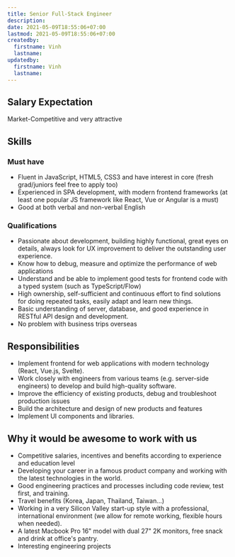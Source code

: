 ```yaml
---
title: Senior Full-Stack Engineer
description:
date: 2021-05-09T18:55:06+07:00
lastmod: 2021-05-09T18:55:06+07:00
createdby:
  firstname: Vinh
  lastname:
updatedby:
  firstname: Vinh
  lastname:
---
```


## Salary Expectation

Market-Competitive and very attractive

## Skills

### Must have

- Fluent in JavaScript, HTML5, CSS3 and have interest in core (fresh grad/juniors feel free to apply too)
- Experienced in SPA development, with modern frontend frameworks (at least one popular JS framework like React, Vue or Angular is a must)
- Good at both verbal and non-verbal English

### Qualifications

- Passionate about development, building highly functional, great eyes on details, always look for UX improvement to deliver the outstanding user experience.
- Know how to debug, measure and optimize the performance of web applications
- Understand and be able to implement good tests for frontend code with a typed system (such as TypeScript/Flow)
- High ownership, self-sufficient and continuous effort to find solutions for doing repeated tasks, easily adapt and learn new things.
- Basic understanding of server, database, and good experience in RESTful API design and development.
- No problem with business trips overseas

## Responsibilities

- Implement frontend for web applications with modern technology (React, Vue.js, Svelte).
- Work closely with engineers from various teams (e.g. server-side engineers) to develop and build high-quality software.
- Improve the efficiency of existing products, debug and troubleshoot production issues
- Build the architecture and design of new products and features
- Implement UI components and libraries.

## Why it would be awesome to work with us

- Competitive salaries, incentives and benefits according to experience and education level
- Developing your career in a famous product company and working with the latest technologies in the world.
- Good engineering practices and processes including code review, test first, and training.
- Travel benefits (Korea, Japan, Thailand, Taiwan...)
- Working in a very Silicon Valley start-up style with a professional, international environment (we allow for remote working, flexible hours when needed).
- A latest Macbook Pro 16" model with dual 27" 2K monitors, free snack and drink at office's pantry.
- Interesting engineering projects
